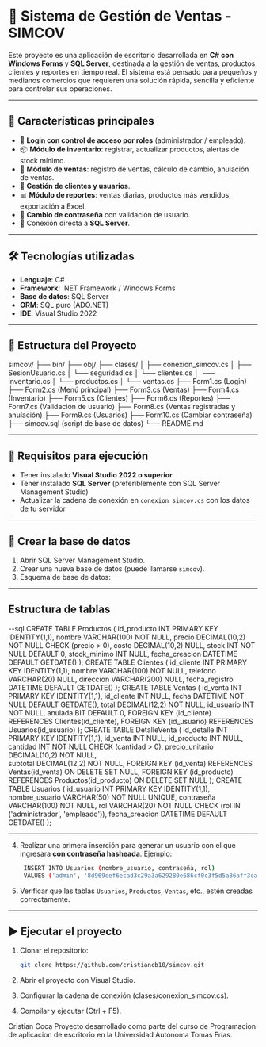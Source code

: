 # 🧾 Sistema de Gestión de Ventas - SIMCOV

Este proyecto es una aplicación de escritorio desarrollada en **C# con Windows Forms** y **SQL Server**, destinada a la gestión de ventas, productos, clientes y reportes en tiempo real. El sistema está pensado para pequeños y medianos comercios que requieren una solución rápida, sencilla y eficiente para controlar sus operaciones.

---

## 📌 Características principales

- 🔐 **Login con control de acceso por roles** (administrador / empleado).
- 📦 **Módulo de inventario**: registrar, actualizar productos, alertas de stock mínimo.
- 🧾 **Módulo de ventas**: registro de ventas, cálculo de cambio, anulación de ventas.
- 👥 **Gestión de clientes y usuarios**.
- 📊 **Módulo de reportes**: ventas diarias, productos más vendidos, exportación a Excel.
- 🔐 **Cambio de contraseña** con validación de usuario.
- 💾 Conexión directa a **SQL Server**.

---

## 🛠️ Tecnologías utilizadas

- **Lenguaje**: C#
- **Framework**: .NET Framework / Windows Forms
- **Base de datos**: SQL Server
- **ORM**: SQL puro (ADO.NET)
- **IDE**: Visual Studio 2022

---

## 📁 Estructura del Proyecto
simcov/
├── bin/
├── obj/
├── clases/
│ ├── conexion_simcov.cs
│ ├── SesionUsuario.cs
│ └── seguridad.cs
│ └── clientes.cs
│ └── inventario.cs
│ └── productos.cs
│ └── ventas.cs
├── Form1.cs (Login)
├── Form2.cs (Menú principal)
├── Form3.cs (Ventas)
├── Form4.cs (Inventario)
├── Form5.cs (Clientes)
├── Form6.cs (Reportes)
├── Form7.cs (Validación de usuario)
├── Form8.cs (Ventas registradas y anulación)
├── Form9.cs (Usuarios)
├── Form10.cs (Cambiar contraseña)
├── simcov.sql (script de base de datos)
└── README.md

---

## 🧪 Requisitos para ejecución

- Tener instalado **Visual Studio 2022 o superior**
- Tener instalado **SQL Server** (preferiblemente con SQL Server Management Studio)
- Actualizar la cadena de conexión en `conexion_simcov.cs` con los datos de tu servidor

---

## 🔄 Crear la base de datos

1. Abrir SQL Server Management Studio.
2. Crear una nueva base de datos (puede llamarse `simcov`).
3. Esquema de base de datos:

---

## Estructura de tablas
--sql
CREATE TABLE Productos (
    id_producto INT PRIMARY KEY IDENTITY(1,1),
    nombre VARCHAR(100) NOT NULL,
    precio DECIMAL(10,2) NOT NULL CHECK (precio > 0),
    costo DECIMAL(10,2) NULL, 
    stock INT NOT NULL DEFAULT 0,
    stock_minimo INT NULL, 
    fecha_creacion DATETIME DEFAULT GETDATE()
);
CREATE TABLE Clientes (
    id_cliente INT PRIMARY KEY IDENTITY(1,1),
    nombre VARCHAR(100) NOT NULL,
    telefono VARCHAR(20) NULL,
    direccion VARCHAR(200) NULL,
    fecha_registro DATETIME DEFAULT GETDATE()
);
CREATE TABLE Ventas (
    id_venta INT PRIMARY KEY IDENTITY(1,1),
    id_cliente INT NULL, 
    fecha DATETIME NOT NULL DEFAULT GETDATE(),
    total DECIMAL(12,2) NOT NULL,
    id_usuario INT NOT NULL,
    anulada BIT DEFAULT 0,
    FOREIGN KEY (id_cliente) REFERENCES Clientes(id_cliente),
    FOREIGN KEY (id_usuario) REFERENCES Usuarios(id_usuario)
);
CREATE TABLE DetalleVenta (
    id_detalle INT PRIMARY KEY IDENTITY(1,1),
    id_venta INT NULL,
    id_producto INT NULL,
    cantidad INT NOT NULL CHECK (cantidad > 0),
    precio_unitario DECIMAL(10,2) NOT NULL,  
    subtotal DECIMAL(12,2) NOT NULL,
    FOREIGN KEY (id_venta) REFERENCES Ventas(id_venta) ON DELETE SET NULL,
    FOREIGN KEY (id_producto) REFERENCES Productos(id_producto) ON DELETE SET NULL
);
CREATE TABLE Usuarios (
    id_usuario INT PRIMARY KEY IDENTITY(1,1),
    nombre_usuario VARCHAR(50) NOT NULL UNIQUE,
    contraseña VARCHAR(100) NOT NULL, 
    rol VARCHAR(20) NOT NULL CHECK (rol IN ('administrador', 'empleado')),
    fecha_creacion DATETIME DEFAULT GETDATE()
);

---

4. Realizar una primera inserción para generar un usuario con el que ingresara **con contraseña hasheada**. Ejemplo:
   ```bash
    INSERT INTO Usuarios (nombre_usuario, contraseña, rol)
    VALUES ('admin', '8d969eef6ecad3c29a3a629280e686cf0c3f5d5a86aff3ca12020c923adc6c92', 'administrador');

5. Verificar que las tablas `Usuarios`, `Productos`, `Ventas`, etc., estén creadas correctamente.

---

## ▶️ Ejecutar el proyecto

1. Clonar el repositorio:
   ```bash
   git clone https://github.com/cristiancb10/simcov.git
2. Abrir el proyecto con Visual Studio.

3. Configurar la cadena de conexión (clases/conexion_simcov.cs).

4. Compilar y ejecutar (Ctrl + F5).

Cristian Coca
Proyecto desarrollado como parte del curso de Programacion de aplicacion de escritorio en la Universidad Autónoma Tomas Frías.
